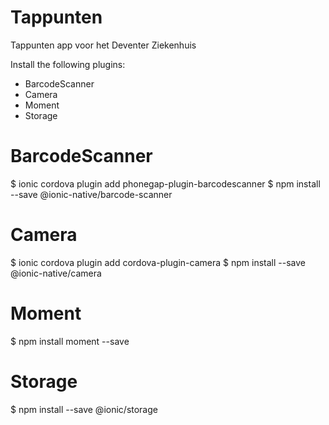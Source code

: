 # Tappunten
Tappunten app voor het Deventer Ziekenhuis

Install the following plugins:
- BarcodeScanner
- Camera
- Moment
- Storage

# BarcodeScanner
$ ionic cordova plugin add phonegap-plugin-barcodescanner
$ npm install --save @ionic-native/barcode-scanner

# Camera
$ ionic cordova plugin add cordova-plugin-camera
$ npm install --save @ionic-native/camera

# Moment
$ npm install moment --save

# Storage
$ npm install --save @ionic/storage
